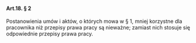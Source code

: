 #### Art.18. § 2

Postanowienia umów i aktów, o których mowa w § 1, mniej korzystne dla pracownika niż przepisy prawa pracy są nieważne; zamiast nich stosuje się odpowiednie przepisy prawa pracy.


